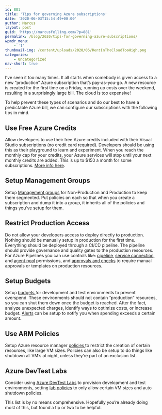 ```yaml
---
id: 881
title: 'Tips for governing Azure subscriptions'
date: '2020-06-03T15:54:49+00:00'
author: Marcus
layout: post
guid: 'https://marcusfelling.com/?p=881'
permalink: /blog/2020/tips-for-governing-azure-subscriptions/
wpmdr_menu:
    - '1'
thumbnail-img: /content/uploads/2020/06/RentInTheCloudTooHigh.png
categories:
    - Uncategorized
nav-short: true
---
```



I’ve seen it too many times. It all starts when somebody is given access to a new “production” Azure subscription that’s pay-as-you-go. A new resource is created for the first time on a Friday, running up costs over the weekend, resulting in a surprisingly large bill. The cloud is too expensive!

To help prevent these types of scenarios and do our best to have a predictable Azure bill, we can configure our subscriptions with the following tips in mind.

## Use Free Azure Credits

Allow developers to use their free Azure credits included with their Visual Studio subscriptions (no credit card required). Developers should be using this as their playground to learn and experiment. When you reach the monthly cap for your credits, your Azure services will stop until your next monthly credits are added. This is up to $150 a month for some subscriptions. [More info here](https://azure.microsoft.com/en-us/pricing/member-offers/credit-for-visual-studio-subscribers/).

## Setup Management Groups

Setup [Management groups](https://docs.microsoft.com/en-us/azure/governance/management-groups/create) for Non-Production and Production to keep them segmented. Put policies on each so that when you create a subscription and dump it into a group, it inherits all of the policies and things you’ve setup for them.

## Restrict Production Access

Do not allow your developers access to deploy directly to production. Nothing should be manually setup in production for the first time. Everything should be deployed through a CI/CD pipeline. The pipeline should provide governance and quality gates to the production resources. For Azure Pipelines you can use controls like: [pipeline](https://docs.microsoft.com/en-us/azure/devops/pipelines/policies/permissions?view=azure-devops), [service connection](https://docs.microsoft.com/en-us/azure/devops/pipelines/policies/permissions?view=azure-devops#service-connection-security-roles), and [agent pool](https://docs.microsoft.com/en-us/azure/devops/pipelines/agents/pools-queues?view=azure-devops&tabs=yaml%2Cbrowser#security) permissions, and [approvals and checks](https://docs.microsoft.com/en-us/azure/devops/pipelines/process/approvals?view=azure-devops&tabs=check-pass) to require manual approvals or templates on production resources.

## Setup Budgets

Setup [budgets ](https://docs.microsoft.com/en-us/azure/cost-management-billing/costs/tutorial-acm-create-budgets)for development and test environments to prevent overspend. These environments should not contain “production” resources, so you can shut them down once the budget is reached. After the fact, analyze unexpected charges, identify ways to optimize costs, or increase budget. [Alerts](https://docs.microsoft.com/en-us/azure/cost-management-billing/costs/cost-mgt-alerts-monitor-usage-spending) can be setup to notify you when spending exceeds a certain amount.

## Use ARM Policies

Setup Azure resource manager [policies ](https://docs.microsoft.com/en-us/azure/governance/policy/overview)to restrict the creation of certain resources, like large VM sizes. Policies can also be setup to do things like shutdown all VM’s at night, unless they’re part of an exclusion list.

## Azure DevTest Labs

Consider using [Azure DevTest Labs](https://azure.microsoft.com/en-us/services/devtest-lab/) to provision development and test environments, setting [lab policies](https://docs.microsoft.com/en-us/azure/lab-services/devtest-lab-set-lab-policy) to only allow certain VM sizes and auto shutdown policies.

This list is by no means comprehensive. Hopefully you’re already doing most of this, but found a tip or two to be helpful.